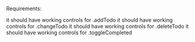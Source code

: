 Requirements:

it should have working controls for .addTodo
it should have working controls for .changeTodo
it should have working controls for .deleteTodo
it should have working controls for  .toggleCompleted
